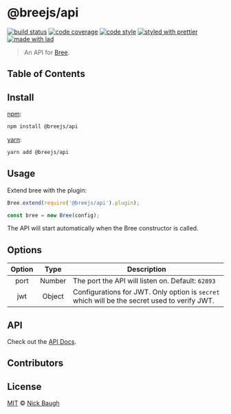 # @breejs/api

[![build status](https://github.com/breejs/ts-worker/actions/workflows/ci.yml/badge.svg)](https://github.com/breejs/ts-worker/actions/workflows/ci.yml)
[![code coverage](https://img.shields.io/codecov/c/github/breejs/api.svg)](https://codecov.io/gh/breejs/api)
[![code style](https://img.shields.io/badge/code_style-XO-5ed9c7.svg)](https://github.com/sindresorhus/xo)
[![styled with prettier](https://img.shields.io/badge/styled_with-prettier-ff69b4.svg)](https://github.com/prettier/prettier)
[![made with lad](https://img.shields.io/badge/made_with-lad-95CC28.svg)](https://lad.js.org)

> An API for [Bree][].

## Table of Contents


## Install

[npm][]:

```sh
npm install @breejs/api
```

[yarn][]:

```sh
yarn add @breejs/api
```

## Usage

Extend bree with the plugin:

```js
Bree.extend(require('@breejs/api').plugin);

const bree = new Bree(config);
```

The API will start automatically when the Bree constructor is called.

## Options

| Option |  Type  | Description                                                                                  |
|:------:|:------:|----------------------------------------------------------------------------------------------|
|  port  | Number | The port the API will listen on. Default: `62893`                                            |
|   jwt  | Object | Configurations for JWT. Only option is `secret` which will be the secret used to verify JWT. |

## API

Check out the [API Docs](https://documenter.getpostman.com/view/17142435/TzzDLbNG).

## Contributors


## License

[MIT](LICENSE) © [Nick Baugh](http://niftylettuce.com/)

##

[npm]: https://www.npmjs.com/

[yarn]: https://yarnpkg.com/

[Bree]: https://jobscheduler.net/#/
